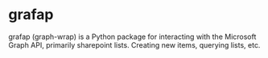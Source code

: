 # grafap

grafap (graph-wrap) is a Python package for interacting with the Microsoft Graph API, primarily sharepoint lists. Creating new items, querying lists, etc.
